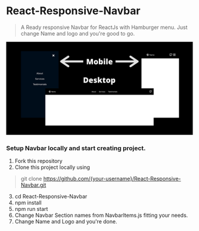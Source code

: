 # React-Responsive-Navbar
> A Ready responsive Navbar for ReactJs with Hamburger menu. Just change Name and logo and you're good to go.

<p align="center">
  <img src="https://raw.githubusercontent.com/sarveshh/sarveshh/main/Github%20Template.png" alt="demo"/>
</p>

### Setup Navbar locally and start creating project.

1. Fork this repository
2. Clone this project locally using
> git clone https://github.com/{your-username}/React-Responsive-Navbar.git
3. cd React-Responsive-Navbar
4. npm install
5. npm run start
6. Change Navbar Section names from NavbarItems.js fitting your needs.
7. Change Name and Logo and you're done.

